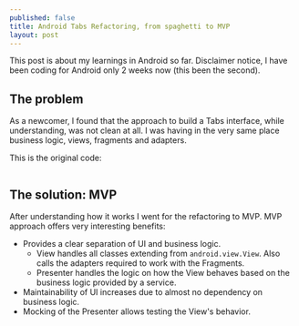 ```yaml
---
published: false
title: Android Tabs Refactoring, from spaghetti to MVP
layout: post
---
```

This post is about my learnings in Android so far. Disclaimer notice, I have been coding for Android only 2 weeks now (this been the second). 

## The problem
As a newcomer, I found that the approach to build a Tabs interface, while understanding, was not clean at all. I was having in the very same place business logic, views, fragments and adapters.

This is the original code: 

```java
```

## The solution: MVP
After understanding how it works I went for the refactoring to MVP.  MVP approach offers very interesting benefits:

- Provides a clear separation of UI and business logic.
    - View handles all classes extending from `android.view.View`. Also calls the adapters required to work with the Fragments.
    - Presenter handles the logic on how the View behaves based on the business logic provided by a service.
- Maintainability of UI increases due to almost no dependency on business logic. 
- Mocking of the Presenter allows testing the View's behavior.